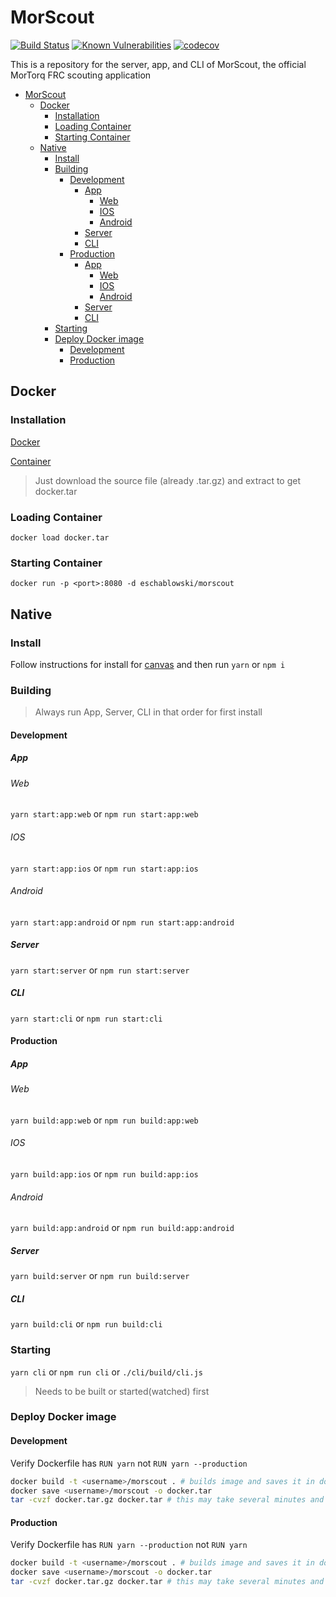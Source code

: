 # MorScout
[![Build Status](https://api.cirrus-ci.com/github/eschablowski/morscout.svg)](https://cirrus-ci.com/github/eschablowski/morscout)
[![Known Vulnerabilities](https://snyk.io/test/github/eschablowski/morscout/badge.svg)](https://snyk.io/test/github/eschablowski/morscout)
[![codecov](https://codecov.io/gh/eschablowski/morscout/branch/master/graph/badge.svg)](https://codecov.io/gh/eschablowski/morscout)

This is a repository for the server, app, and CLI of MorScout, the official MorTorq FRC scouting application

<!-- TOC -->

- [MorScout](#morscout)
    - [Docker](#docker)
        - [Installation](#installation)
        - [Loading Container](#loading-container)
        - [Starting Container](#starting-container)
    - [Native](#native)
        - [Install](#install)
        - [Building](#building)
            - [Development](#development)
                - [App](#app)
                    - [Web](#web)
                    - [IOS](#ios)
                    - [Android](#android)
                - [Server](#server)
                - [CLI](#cli)
            - [Production](#production)
                - [App](#app-1)
                    - [Web](#web-1)
                    - [IOS](#ios-1)
                    - [Android](#android-1)
                - [Server](#server-1)
                - [CLI](#cli-1)
        - [Starting](#starting)
        - [Deploy Docker image](#deploy-docker-image)
            - [Development](#development-1)
            - [Production](#production-1)

<!-- /TOC -->

## Docker

### Installation

[Docker](https://store.docker.com/search?type=edition&offering=community)

[Container](https://github.com/eschablowski/morscout/releases)

> Just download the source file (already .tar.gz) and extract to get docker.tar

### Loading Container

`docker load docker.tar`

### Starting Container

`docker run -p <port>:8080 -d eschablowski/morscout`

## Native

### Install

Follow instructions for install for [canvas](https://www.npmjs.com/package/canvas) and then run `yarn` or `npm i`

### Building

> Always run App, Server, CLI in that order for first install

#### Development

##### App

###### Web

`yarn start:app:web` or `npm run start:app:web`

###### IOS

`yarn start:app:ios` or `npm run start:app:ios`

###### Android

`yarn start:app:android` or `npm run start:app:android`

##### Server

`yarn start:server` or `npm run start:server`

##### CLI

`yarn start:cli` or `npm run start:cli`

#### Production

##### App

###### Web

`yarn build:app:web` or `npm run build:app:web`

###### IOS

`yarn build:app:ios` or `npm run build:app:ios`

###### Android

`yarn build:app:android` or `npm run build:app:android`

##### Server

`yarn build:server` or `npm run build:server`

##### CLI

`yarn build:cli` or `npm run build:cli`

### Starting

`yarn cli` or `npm run cli` or `./cli/build/cli.js`

> Needs to be built or started(watched) first

### Deploy Docker image

#### Development

Verify Dockerfile has `RUN yarn` not `RUN yarn --production`

```bash
docker build -t <username>/morscout . # builds image and saves it in docker images
docker save <username>/morscout -o docker.tar
tar -cvzf docker.tar.gz docker.tar # this may take several minutes and is mostly just for GH release updates (limited to 2GB)
```

#### Production
Verify Dockerfile has `RUN yarn --production` not `RUN yarn`

```bash
docker build -t <username>/morscout . # builds image and saves it in docker images
docker save <username>/morscout -o docker.tar
tar -cvzf docker.tar.gz docker.tar # this may take several minutes and is mostly just for GH release updates (limited to 2GB)
```